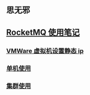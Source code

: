 ## 思无邪

## [RocketMQ 使用笔记](./RocketMQ)

### [VMWare 虚拟机设置静态 ip](./RocketMQ/static_ip.md)

### [单机使用](./RocketMQ/rocketmq.md)

### [集群使用](./RocketMQ/cluster/rocketmq.md)
